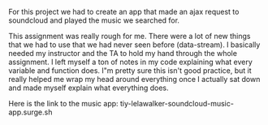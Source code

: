 For this project we had to create an app that made an ajax request to soundcloud and played the music we searched for.

This assignment was really rough for me. There were a lot of new things that we had to use that we had never seen before (data-stream). I basically needed my instructor and the TA to hold my hand through the whole assignment. I left myself a ton of notes in my code explaining what every variable and function does. I"m pretty sure this isn't good practice, but it really helped me wrap my head around everything once I actually sat down and made myself explain what everything does.

Here is the link to the music app:
tiy-lelawalker-soundcloud-music-app.surge.sh
